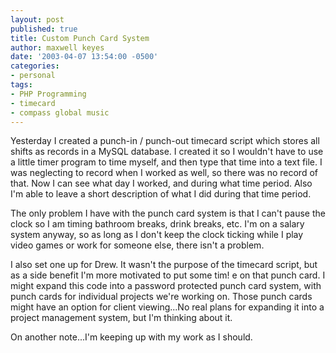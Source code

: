 ```yaml
---
layout: post
published: true
title: Custom Punch Card System
author: maxwell keyes
date: '2003-04-07 13:54:00 -0500'
categories:
- personal
tags:
- PHP Programming
- timecard
- compass global music
---
```


Yesterday I created a punch-in / punch-out timecard script which stores all
shifts as records in a MySQL database. I created it so I wouldn't have to use a
little timer program to time myself, and then type that time into a text file. I
was neglecting to record when I worked as well, so there was no record of that.
Now I can see what day I worked, and during what time period. Also I'm able to
leave a short description of what I did during that time period.

The only problem I have with the punch card system is that I can't pause the
clock so I am timing bathroom breaks, drink breaks, etc. I'm on a salary system
anyway, so as long as I don't keep the clock ticking while I play video games or
work for someone else, there isn't a problem.

I also set one up for Drew. It wasn't the purpose of the timecard script, but as
a side benefit I'm more motivated to put some tim! e on that punch card. I might
expand this code into a password protected punch card system, with punch cards
for individual projects we're working on. Those punch cards might have an option
for client viewing...No real plans for expanding it into a project management
system, but I'm thinking about it.

On another note...I'm keeping up with my work as I should.
